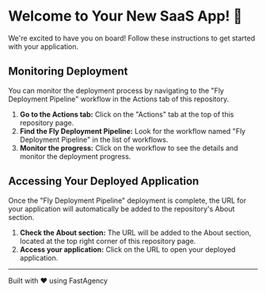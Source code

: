 # Welcome to Your New SaaS App! 🎉

We're excited to have you on board! Follow these instructions to get started with your application.

## Monitoring Deployment

You can monitor the deployment process by navigating to the "Fly Deployment Pipeline" workflow in the Actions tab of this repository.

1. **Go to the Actions tab:** Click on the "Actions" tab at the top of this repository page.
2. **Find the Fly Deployment Pipeline:** Look for the workflow named "Fly Deployment Pipeline" in the list of workflows.
3. **Monitor the progress:** Click on the workflow to see the details and monitor the deployment progress.

## Accessing Your Deployed Application

Once the "Fly Deployment Pipeline" deployment is complete, the URL for your application will automatically be added to the repository's About section.

1. **Check the About section:** The URL will be added to the About section, located at the top right corner of this repository page.
2. **Access your application:** Click on the URL to open your deployed application.

---

Built with ❤️ using FastAgency
